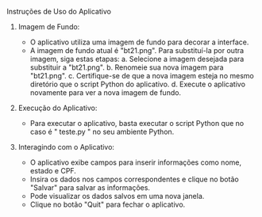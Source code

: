 Instruções de Uso do Aplicativo 

1. Imagem de Fundo:
   - O aplicativo utiliza uma imagem de fundo para decorar a interface.
   - A imagem de fundo atual é "bt21.png". Para substituí-la por outra imagem, siga estas etapas:
      a. Selecione a imagem desejada para substituir a "bt21.png".
      b. Renomeie sua nova imagem para "bt21.png".
      c. Certifique-se de que a nova imagem esteja no mesmo diretório que o script Python do aplicativo.
      d. Execute o aplicativo novamente para ver a nova imagem de fundo.

2. Execução do Aplicativo:
   - Para executar o aplicativo, basta executar o script Python que no caso é " teste.py  " no seu ambiente Python.

3. Interagindo com o Aplicativo:
   - O aplicativo exibe campos para inserir informações como nome, estado e CPF.
   - Insira os dados nos campos correspondentes e clique no botão "Salvar" para salvar as informações.
   - Pode visualizar os dados salvos em uma nova janela.
   - Clique no botão "Quit" para fechar o aplicativo.